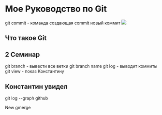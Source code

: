 # Мое Руководство по Git
 git commit - команда создающая commit
 новый коммит
 ![](aaaaaa.jpg)
 ## Что такое Git  


 ## 2 Семинар
 git branch - вывести все ветки
 git branch name
 git log - выводит коммиты
 git view - показ Константину
 ## Константин увидел
 git log --graph
 github

New gmerge
